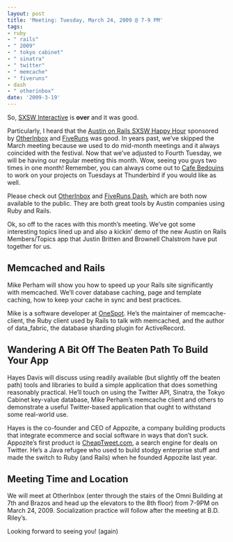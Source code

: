 ```yaml
---
layout: post
title: 'Meeting: Tuesday, March 24, 2009 @ 7-9 PM'
tags:
- ruby
- " rails"
- " 2009"
- " tokyo cabinet"
- " sinatra"
- " twitter"
- " memcache"
- " fiveruns"
- dash
- " otherinbox"
date: '2009-3-19'
---
```

So, [SXSW Interactive](http://sxsw.com/interactive) is **over** and it was good.

Particularly, I heard that the [Austin on Rails SXSW Happy Hour](http://upcoming.yahoo.com/event/1820347/) sponsored by [OtherInbox](http://otherinbox.com/) and [FiveRuns](http://fiveruns.com/) was good. In years past, we’ve skipped the March meeting because we used to do mid-month meetings and it always coincided with the festival. Now that we’ve adjusted to Fourth Tuesday, we will be having our regular meeting this month. Wow, seeing you guys two times in one month! Remember, you can always come out to [Cafe Bedouins](http://cafebedouins.com/) to work on your projects on Tuesdays at Thunderbird if you would like as well.

Please check out [OtherInbox](http://otherinbox.com/) and [FiveRuns Dash](http://dash.fiveruns.com/), which are both now available to the public. They are both great tools by Austin companies using Ruby and Rails.

Ok, so off to the races with this month’s meeting. We’ve got some interesting topics lined up and also a kickin’ demo of the new Austin on Rails Members/Topics app that Justin Britten and Brownell Chalstrom have put together for us.

## Memcached and Rails

Mike Perham will show you how to speed up your Rails site significantly with memcached. We’ll cover database caching, page and template caching, how to keep your cache in sync and best practices.

Mike is a software developer at [OneSpot](http://onespot.com/). He’s the maintainer of memcache-client, the Ruby client used by Rails to talk with memcached, and the author of data\_fabric, the database sharding plugin for ActiveRecord.

## Wandering A Bit Off The Beaten Path To Build Your App

Hayes Davis will discuss using readily available (but slightly off the beaten path) tools and libraries to build a simple application that does something reasonably practical. He’ll touch on using the Twitter API, Sinatra, the Tokyo Cabinet key-value database, Mike Perham’s memcache client and others to demonstrate a useful Twitter-based application that ought to withstand some real-world use.

Hayes is the co-founder and CEO of Appozite, a company building products that integrate ecommerce and social software in ways that don’t suck. Appozite’s first product is [CheapTweet.com](http://cheaptweet.com/), a search engine for deals on Twitter. He’s a Java refugee who used to build stodgy enterprise stuff and made the switch to Ruby (and Rails) when he founded Appozite last year.

## Meeting Time and Location

We will meet at OtherInbox (enter through the stairs of the Omni Building at 7th and Brazos and head up the elevators to the 8th floor) from 7-9PM on March 24, 2009. Socialization practice will follow after the meeting at B.D. Riley’s.

Looking forward to seeing you! (again)

